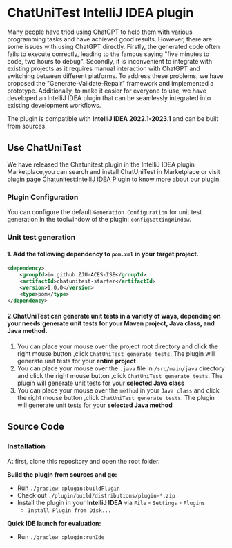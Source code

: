 # ChatUniTest IntelliJ IDEA plugin

Many people have tried using ChatGPT to help them with various programming tasks and have achieved good results.
However, there are some issues with using ChatGPT directly. Firstly, the generated code often fails to execute
correctly, leading to the famous saying "five minutes to code, two hours to debug". Secondly, it is inconvenient to
integrate with existing projects as it requires manual interaction with ChatGPT and switching between different
platforms. To address these problems, we have proposed the "Generate-Validate-Repair" framework and implemented a
prototype. Additionally, to make it easier for everyone to use, we have developed an IntelliJ IDEA plugin that can be 
seamlessly integrated into existing development workflows.

The plugin is compatible with **IntelliJ IDEA 2022.1-2023.1** and can be built from sources.

## Use ChatUniTest
We have released the Chatunitest plugin in the IntelliJ IDEA plugin Marketplace,you can search and install ChatUniTest 
in Marketplace or visit plugin page [Chatunitest:IntelliJ IDEA Plugin](https://plugins.jetbrains.com/plugin/22522-chatunitest)
to know more about our plugin.

### Plugin Configuration
You can configure the default `Generation Configuration` for unit test generation
in the toolwindow of the plugin: `configSettingWindow`.

### Unit test generation
#### 1. Add the following dependency to `pom.xml` in your target project. 
```xml
<dependency>
    <groupId>io.github.ZJU-ACES-ISE</groupId>
    <artifactId>chatunitest-starter</artifactId>
    <version>1.0.0</version>
    <type>pom</type>
</dependency>
```

#### 2.ChatUniTest can generate unit tests in a variety of ways, depending on your needs:generate unit tests for your **Maven project**, **Java class**, and **Java method**.
1. You can place your mouse over the project root directory and click the right mouse button ,click `ChatUniTest generate tests`. The plugin will generate unit tests for your **entire project**
2. You can place your mouse over the `.java` file in `/src/main/java` directory and click the right mouse button ,click `ChatUniTest generate tests`. The plugin will generate unit tests for your **selected Java class**
3. You can place your mouse over the `method` in your `Java class` and click the right mouse button ,click `ChatUniTest generate tests`. The plugin will generate unit tests for your **selected Java method**

## Source Code
### Installation

At first, clone this repository and open the root folder.

**Build the plugin from sources and go:**

- Run `./gradlew :plugin:buildPlugin`
- Check out `./plugin/build/distributions/plugin-*.zip`
- Install the plugin in your **IntelliJ IDEA** via `File` - `Settings` - `Plugins`
    - `Install Plugin from Disk...`

**Quick IDE launch for evaluation:**
- Run `./gradlew :plugin:runIde`



